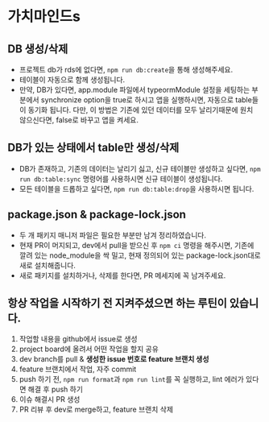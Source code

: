 # 가치마인드s

## DB 생성/삭제
- 프로젝트 db가 rds에 없다면, `npm run db:create`을 통해 생성해주세요.
- 테이블이 자동으로 함께 생성됩니다.
- 만약, DB가 있다면, app.module 파일에서 typeormModule 설정을 세팅하는 부분에서 synchronize option을 true로 하시고 앱을 실행하시면, 자동으로 table들이 동기화 됩니다. 다만, 이 방법은 기존에 있던 데이터를 모두 날리기때문에 원치 않으신다면, false로 바꾸고 앱을 켜세요.

## DB가 있는 상태에서 table만 생성/삭제
- DB가 존재하고, 기존의 데이터는 날리기 싫고, 신규 테이블만 생성하고 싶다면, `npm run db:table:sync` 명령어를 사용하시면 신규 테이블이 생성됩니다.
- 모든 테이블을 드롭하고 싶다면, `npm run db:table:drop`을 사용하시면 됩니다.


## package.json & package-lock.json
- 두 개 패키지 매니저 파일은 필요한 부분만 남겨 정리하였습니다.
- 현재 PR이 머지되고, dev에서 pull을 받으신 후 `npm ci` 명령을 해주시면, 기존에 깔려 있는 node_module을 싹 밀고, 현재 정의되어 있는 package-lock.json대로 새로 설치해줍니다.
- 새로 패키지를 설치하거나, 삭제를 한다면, PR 메세지에 꼭 남겨주세요.


## 항상 작업을 시작하기 전 지켜주셨으면 하는 루틴이 있습니다.
1. 작업할 내용을 github에서 issue로 생성
2. project board에 올려서 어떤 작업을 할지 공유
3. dev branch를 pull & **생성한 issue 번호로 feature 브랜치 생성**
4. feature 브랜치에서 작업, 자주 commit
5. push 하기 전, `npm run format`과 `npm run lint`를 꼭 실행하고, lint 에러가 있다면 해결 후 push 하기
6. 이슈 해결시 PR 생성
7. PR 리뷰 후 dev로 merge하고, feature 브랜치 삭제
